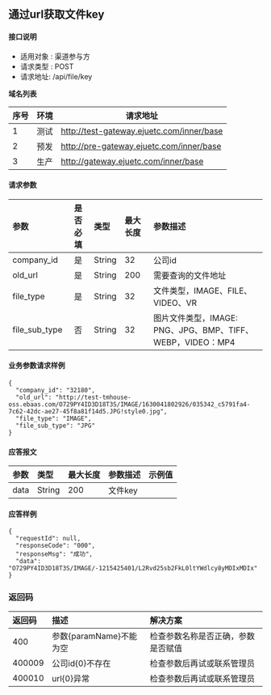 ## 通过url获取文件key

#### 接口说明

* 适用对象 : 渠道参与方
* 请求类型 : POST
* 请求地址: /api/file/key

**域名列表**

| 序号 | 环境 | 请求地址                                  |
| ---- | ---- | ----------------------------------------- |
| 1    | 测试 | http://test-gateway.ejuetc.com/inner/base |
| 2    | 预发 | http://pre-gateway.ejuetc.com/inner/base  |
| 3    | 生产 | http://gateway.ejuetc.com/inner/base      |

#### 请求参数
| 参数 | 是否必填 | 类型 | 最大长度 | 参数描述 |
|:----|:-------:|:-----|:-------|:--------|
| company_id | 是 | String | 32 | 公司id |
| old_url | 是 | String | 200 | 需要查询的文件地址 |
| file_type | 是 | String | 32 | 文件类型，IMAGE、FILE、VIDEO、VR  |
| file_sub_type | 否 | String | 32 | 图片文件类型，IMAGE: PNG、JPG、BMP、TIFF、WEBP，VIDEO：MP4 |


#### 业务参数请求样例
```
{
  "company_id": "32180",
  "old_url": "http://test-tmhouse-oss.ebaas.com/O729PY4ID3D18T3S/IMAGE/1630041802926/035342_c5791fa4-7c62-42dc-ae27-45f8a81f14d5.JPG!style0.jpg",
  "file_type": "IMAGE",
  "file_sub_type": "JPG"
}
```

#### 应答报文

| 参数 | 类型 | 最大长度 | 参数描述 | 示例值 |
|:----|:----|:--------|:--------|:------|
| data | String | 200 | 文件key |  |


#### 应答样例

```
{
  "requestId": null,
  "responseCode": "000",
  "responseMsg": "成功",
  "data": "O729PY4ID3D18T3S/IMAGE/-1215425401/L2Rvd25sb2FkL0ltYWdlcy8yMDIxMDIx"
}
```

### 返回码
| 返回码 | 描述 | 解决方案 |
|:------|:----|:-----|
| 400 | 参数{paramName}不能为空 | 检查参数名称是否正确，参数是否赋值 |
|400009| 公司id{0}不存在 | 检查参数后再试或联系管理员 |
|400010| url{0}异常 | 检查参数后再试或联系管理员 |